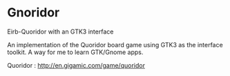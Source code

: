 # Gnoridor
Eirb-Quoridor with an GTK3 interface

An implementation of the Quoridor board game using GTK3 as the interface toolkit.
A way for me to learn GTK/Gnome apps.

Quoridor : http://en.gigamic.com/game/quoridor
